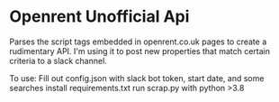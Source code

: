 # Openrent Unofficial Api
Parses the script tags embedded in openrent.co.uk pages to create a rudimentary API. I'm using it to post new properties that match certain criteria to a slack channel.

To use: 
    Fill out config.json with slack bot token, start date, and some searches
    install requirements.txt
    run scrap.py with python >3.8

